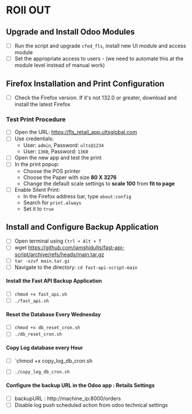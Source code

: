 # ROll OUT
## Upgrade and Install Odoo Modules

- [ ] Run the script and upgrade `cfed_fls`, install new UI module and access module
- [ ] Set the appropriate access to users - (we need to automate this at the module level instead of manual work)

## Firefox Installation and Print Configuration

- [ ] Check the Firefox version. If it's not 132.0 or greater, download and install the latest Firefox

### Test Print Procedure

- [ ] Open the URL: https://fls_retail_app.ultsglobal.com
- [ ] Use credentials:
  - User: `admin`, Password: `ults@1234`
  - User: `1360`, Password: `1360`
- [ ] Open the new app and test the print
- [ ] In the print popup:
  - Choose the POS printer
  - Choose the Paper with size **80 X 3276**
  - Change the default scale settings to **scale 100**  from **fit to page**
- [ ] Enable Silent Print:
  - In the Firefox address bar, type `about:config`
  - Search for `print.always`
  - Set it to `true`

## Install and Configure Backup Application

- [ ] Open terminal using `Ctrl + Alt + T`
- [ ] wget https://github.com/jamshidults/fast-api-script/archive/refs/heads/main.tar.gz
- [ ] `tar -xzvf main.tar.gz`
- [ ] Navigate to the directory: `cd fast-api-script-main`

#### Install the Fast API Backup Application

- [ ] `chmod +x fast_api.sh`
- [ ] `./fast_api.sh`

#### Reset the Database Every Wednesday

- [ ] `chmod +x db_reset_cron.sh`
- [ ] `./db_reset_cron.sh`

#### Copy Log database every Hour

- [ ] `chmod +x copy_log_db_cron.sh
- [ ] `./copy_log_db_cron.sh`



#### Configure the backup URL in the Odoo app : Retails Settings

- [ ] backupURL : http://machine_ip:8000/orders
- [ ] Disable log push scheduled action from odoo technical settings
